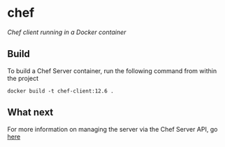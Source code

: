 # chef
 _Chef client running in a Docker container_

## Build

To build a Chef Server container, run the following command from within the project
```
docker build -t chef-client:12.6 .
```

## What next

For more information on managing the server via the Chef Server API, go [here](https://docs.chef.io/api_chef_server.html)
